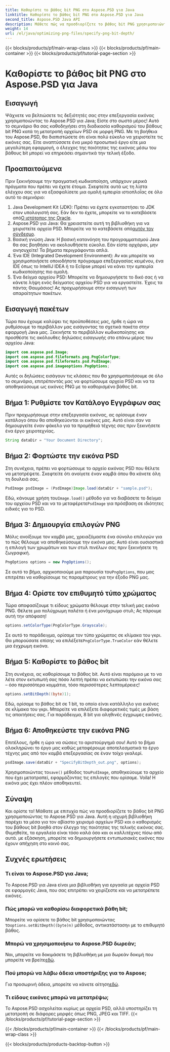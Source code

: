 ```yaml
---
title: Καθορίστε το βάθος bit PNG στο Aspose.PSD για Java
linktitle: Καθορίστε το βάθος bit PNG στο Aspose.PSD για Java
second_title: Aspose.PSD Java API
description: Μάθετε πώς να προσδιορίζετε το βάθος bit PNG χρησιμοποιώντας το Aspose.PSD για Java σε αυτό το λεπτομερές βήμα προς βήμα εκμάθηση.
weight: 14
url: /el/java/optimizing-png-files/specify-png-bit-depth/
---
```


{{< blocks/products/pf/main-wrap-class >}}
{{< blocks/products/pf/main-container >}}
{{< blocks/products/pf/tutorial-page-section >}}

# Καθορίστε το βάθος bit PNG στο Aspose.PSD για Java

## Εισαγωγή
Ψάχνετε να βελτιώσετε τις δεξιότητές σας στην επεξεργασία εικόνας χρησιμοποιώντας το Aspose.PSD για Java; Είστε στο σωστό μέρος! Αυτό το σεμινάριο θα σας καθοδηγήσει στη διαδικασία καθορισμού του βάθους bit PNG κατά τη μετατροπή αρχείων PSD σε μορφή PNG. Με τη βοήθεια του Aspose.PSD, θα διαπιστώσετε ότι είναι πολύ εύκολο να χειριστείτε τις εικόνες σας. Είτε αναπτύσσετε ένα μικρό προσωπικό έργο είτε μια μεγαλύτερη εφαρμογή, ο έλεγχος της ποιότητας της εικόνας μέσω του βάθους bit μπορεί να επηρεάσει σημαντικά την τελική έξοδο.
## Προαπαιτούμενα
Πριν ξεκινήσουμε την πραγματική κωδικοποίηση, υπάρχουν μερικά πράγματα που πρέπει να έχετε έτοιμα. Σκεφτείτε αυτά ως τη λίστα ελέγχου σας για να εξασφαλίσετε μια ομαλή εμπειρία ιστιοπλοΐας σε όλο αυτό το σεμινάριο:
1.  Java Development Kit (JDK): Πρέπει να έχετε εγκαταστήσει το JDK στον υπολογιστή σας. Εάν δεν το έχετε, μπορείτε να το κατεβάσετε από[Ο ιστότοπος της Oracle](https://www.oracle.com/java/technologies/javase-jdk11-downloads.html).
2.  Aspose.PSD για Java: Θα χρειαστείτε αυτή τη βιβλιοθήκη για να χειριστείτε αρχεία PSD. Μπορείτε να το κατεβάσετε από[αυτόν τον σύνδεσμο](https://releases.aspose.com/psd/java/).
3. Βασική γνώση Java: Η βασική κατανόηση του προγραμματισμού Java θα σας βοηθήσει να ακολουθήσετε εύκολα. Εάν είστε αρχάριοι, μην ανησυχείτε! Τα βήματα περιγράφονται απλά.
4. Ένα IDE (Integrated Development Environment): Αν και μπορείτε να χρησιμοποιήσετε οποιοδήποτε πρόγραμμα επεξεργασίας κειμένου, ένα IDE όπως το IntelliJ IDEA ή το Eclipse μπορεί να κάνει την εμπειρία κωδικοποίησης πιο ομαλή.
5. Ένα δείγμα αρχείου PSD: Μπορείτε να δημιουργήσετε το δικό σας ή να κάνετε λήψη ενός δείγματος αρχείου PSD για να εργαστείτε.
Έχεις τα πάντα; Θαυμάσιος! Ας προχωρήσουμε στην εισαγωγή των απαραίτητων πακέτων.
## Εισαγωγή πακέτων
Τώρα που έχουμε καλύψει τις προϋποθέσεις μας, ήρθε η ώρα να ρυθμίσουμε το περιβάλλον μας εισάγοντας τα σχετικά πακέτα στην εφαρμογή Java μας. Ξεκινήστε το περιβάλλον κωδικοποίησης και προσθέστε τις ακόλουθες δηλώσεις εισαγωγής στο επάνω μέρος του αρχείου Java:
```java
import com.aspose.psd.Image;
import com.aspose.psd.fileformats.png.PngColorType;
import com.aspose.psd.fileformats.psd.PsdImage;
import com.aspose.psd.imageoptions.PngOptions;
```
Αυτές οι δηλώσεις εισάγουν τις κλάσεις που θα χρησιμοποιήσουμε σε όλο το σεμινάριο, επιτρέποντάς μας να φορτώσουμε αρχεία PSD και να τα αποθηκεύσουμε ως εικόνες PNG με το καθορισμένο βάθος bit.
## Βήμα 1: Ρυθμίστε τον Κατάλογο Εγγράφων σας
Πριν προχωρήσουμε στην επεξεργασία εικόνας, ας ορίσουμε έναν κατάλογο όπου θα αποθηκεύονται οι εικόνες μας. Αυτό είναι σαν να δημιουργείτε έναν φάκελο για τα προμήθειά τέχνης σας πριν ξεκινήσετε ένα έργο χειροτεχνίας.
```java
String dataDir = "Your Document Directory";
```
## Βήμα 2: Φορτώστε την εικόνα PSD
Στη συνέχεια, πρέπει να φορτώσουμε το αρχείο εικόνας PSD που θέλετε να μετατρέψετε. Σκεφτείτε ότι ανοίγετε έναν καμβά όπου θα κάνετε όλη τη δουλειά σας.
```java
PsdImage psdImage = (PsdImage)Image.load(dataDir + "sample.psd");
```
 Εδώ, κάνουμε χρήση του`Image.load()` μέθοδο για να διαβάσετε το δείγμα του αρχείου PSD και να το μεταφέρετε`PsdImage` για πρόσβαση σε ιδιότητες ειδικές για το PSD.
## Βήμα 3: Δημιουργία επιλογών PNG
Μόλις ανοίξουμε τον καμβά μας, χρειαζόμαστε ένα σύνολο επιλογών για το πώς θέλουμε να αποθηκεύσουμε την εικόνα μας. Αυτό είναι ουσιαστικά η επιλογή των χρωμάτων και των στυλ πινέλων σας πριν ξεκινήσετε τη ζωγραφική.
```java
PngOptions options = new PngOptions();
```
 Σε αυτό το βήμα, αρχικοποιούμε μια παρουσία του`PngOptions`, που μας επιτρέπει να καθορίσουμε τις παραμέτρους για την έξοδο PNG μας.
## Βήμα 4: Ορίστε τον επιθυμητό τύπο χρώματος
Τώρα αποφασίζουμε τι είδους χρώματα θέλουμε στην τελική μας εικόνα PNG. Θέλετε μια πολύχρωμη παλέτα ή ένα μονόχρωμο στυλ; Ας πάρουμε αυτή την απόφαση!
```java
options.setColorType(PngColorType.Grayscale);
```
 Σε αυτό το παράδειγμα, ορίσαμε τον τύπο χρώματος σε κλίμακα του γκρι. Θα μπορούσατε επίσης να επιλέξετε`PngColorType.TrueColor` εάν θέλετε μια έγχρωμη εικόνα.
## Βήμα 5: Καθορίστε το βάθος bit
Στη συνέχεια, ας καθορίσουμε το βάθος bit. Αυτό είναι παρόμοιο με το να λέτε στον εκτυπωτή σας πόσο λεπτή πρέπει να εκτυπώσει την εικόνα σας – όσο περισσότερα κομμάτια, τόσο περισσότερες λεπτομέρειες!
```java
options.setBitDepth((byte)1);
```
Εδώ, ορίσαμε το βάθος bit σε 1 bit, το οποίο είναι κατάλληλο για εικόνες σε κλίμακα του γκρι. Μπορείτε να επιλέξετε διαφορετικές τιμές με βάση τις απαιτήσεις σας. Για παράδειγμα, 8 bit για αληθινές έγχρωμες εικόνες.
## Βήμα 6: Αποθηκεύστε την εικόνα PNG
Επιτέλους, ήρθε η ώρα να σώσεις το αριστούργημά σου! Αυτό το βήμα ολοκληρώνει το έργο μας καθώς μεταφέρουμε αποτελεσματικά το έργο τέχνης μας από τον καμβά επεξεργασίας σε έναν τοίχο γκαλερί.
```java
psdImage.save(dataDir + "SpecifyBitDepth_out.png", options);
```
 Χρησιμοποιώντας το`save()` μέθοδος του`PsdImage`, αποθηκεύουμε το αρχείο που έχει μετατραπεί, εφαρμόζοντας τις επιλογές που ορίσαμε. Voila! Η εικόνα μας έχει πλέον αποθηκευτεί.
## Σύναψη
Και ορίστε το! Μάθατε με επιτυχία πώς να προσδιορίζετε το βάθος bit PNG χρησιμοποιώντας το Aspose.PSD για Java. Αυτή η ισχυρή βιβλιοθήκη παρέχει τα μέσα για τον αβίαστο χειρισμό αρχείων PSD και ο καθορισμός του βάθους bit βοηθά στον έλεγχο της ποιότητας της τελικής εικόνας σας. Θυμηθείτε, τα εργαλεία είναι τόσο καλά όσο και οι καλλιτέχνες πίσω από αυτά. με εξάσκηση, μπορείτε να δημιουργήσετε εντυπωσιακές εικόνες που έχουν απήχηση στο κοινό σας.
## Συχνές ερωτήσεις
### Τι είναι το Aspose.PSD για Java;
Το Aspose.PSD για Java είναι μια βιβλιοθήκη για εργασία με αρχεία PSD σε εφαρμογές Java, που σας επιτρέπει να χειρίζεστε και να μετατρέπετε εικόνες.
### Πώς μπορώ να καθορίσω διαφορετικά βάθη bit;
 Μπορείτε να ορίσετε το βάθος bit χρησιμοποιώντας το`options.setBitDepth((byte)n)` μέθοδος, αντικατάσταση`n` με το επιθυμητό βάθος.
### Μπορώ να χρησιμοποιήσω το Aspose.PSD δωρεάν;
Ναι, μπορείτε να δοκιμάσετε τη βιβλιοθήκη με μια δωρεάν δοκιμή που μπορείτε να βρείτε[εδώ](https://releases.aspose.com/).
### Πού μπορώ να λάβω άδεια υποστήριξης για το Aspose;
 Για προσωρινή άδεια, μπορείτε να κάνετε αίτηση[εδώ](https://purchase.aspose.com/temporary-license/).
### Τι είδους εικόνες μπορώ να μετατρέψω;
Το Aspose.PSD ασχολείται κυρίως με αρχεία PSD, αλλά υποστηρίζει τη μετατροπή σε διάφορες μορφές όπως PNG, JPEG και TIFF.
{{< /blocks/products/pf/tutorial-page-section >}}

{{< /blocks/products/pf/main-container >}}
{{< /blocks/products/pf/main-wrap-class >}}

{{< blocks/products/products-backtop-button >}}
